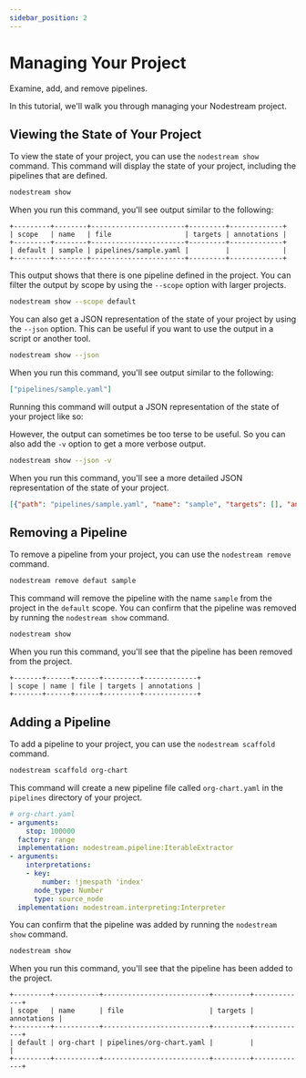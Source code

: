 ```yaml
---
sidebar_position: 2
---
```


# Managing Your Project
Examine, add, and remove pipelines.


In this tutorial, we'll walk you through managing your Nodestream project.

## Viewing the State of Your Project

To view the state of your project, you can use the `nodestream show` command. 
This command will display the state of your project, including the pipelines that are defined.

```bash
nodestream show
```

When you run this command, you'll see output similar to the following:

```plaintext
+---------+--------+-----------------------+---------+-------------+
| scope   | name   | file                  | targets | annotations |
+---------+--------+-----------------------+---------+-------------+
| default | sample | pipelines/sample.yaml |         |             |
+---------+--------+-----------------------+---------+-------------+
```

This output shows that there is one pipeline defined in the project.
You can filter the output by scope by using the `--scope` option with larger projects.

```bash
nodestream show --scope default
```

You can also get a JSON representation of the state of your project by using the `--json` option.
This can be useful if you want to use the output in a script or another tool.

```bash
nodestream show --json
```

When you run this command, you'll see output similar to the following:

```json
["pipelines/sample.yaml"]
```

Running this command will output a JSON representation of the state of your project like so:

However, the output can sometimes be too terse to be useful. So you can also add the `-v` option to get a more verbose output.

```bash
nodestream show --json -v
```

When you run this command, you'll see a more detailed JSON representation of the state of your project.

```json
[{"path": "pipelines/sample.yaml", "name": "sample", "targets": [], "annotations": {}, "exclude_inherited_targets": false}]
```

## Removing a Pipeline

To remove a pipeline from your project, you can use the `nodestream remove` command.

```bash
nodestream remove defaut sample
```

This command will remove the pipeline with the name `sample` from the project in the `default` scope.
You can confirm that the pipeline was removed by running the `nodestream show` command.

```bash
nodestream show
```

When you run this command, you'll see that the pipeline has been removed from the project.

```plaintext
+-------+------+------+---------+-------------+
| scope | name | file | targets | annotations |
+-------+------+------+---------+-------------+
```


## Adding a Pipeline

To add a pipeline to your project, you can use the `nodestream scaffold` command.

```bash
nodestream scaffold org-chart
```

This command will create a new pipeline file called `org-chart.yaml` in the `pipelines` directory of your project.

```yaml
# org-chart.yaml
- arguments:
    stop: 100000
  factory: range
  implementation: nodestream.pipeline:IterableExtractor
- arguments:
    interpretations:
    - key:
        number: !jmespath 'index'
      node_type: Number
      type: source_node
  implementation: nodestream.interpreting:Interpreter
```

You can confirm that the pipeline was added by running the `nodestream show` command.

```bash
nodestream show
```

When you run this command, you'll see that the pipeline has been added to the project.

```plaintext
+---------+-----------+--------------------------+---------+-------------+
| scope   | name      | file                     | targets | annotations |
+---------+-----------+--------------------------+---------+-------------+
| default | org-chart | pipelines/org-chart.yaml |         |             |
+---------+-----------+--------------------------+---------+-------------+
```